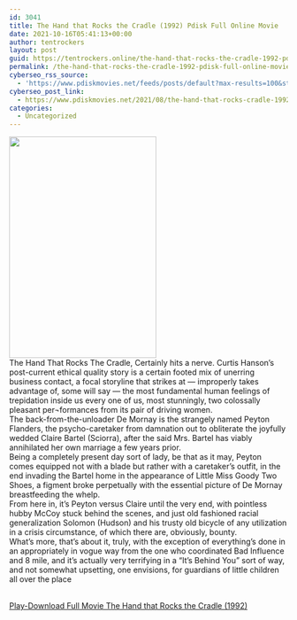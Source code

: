 ```yaml
---
id: 3041
title: The Hand that Rocks the Cradle (1992) Pdisk Full Online Movie
date: 2021-10-16T05:41:13+00:00
author: tentrockers
layout: post
guid: https://tentrockers.online/the-hand-that-rocks-the-cradle-1992-pdisk-full-online-movie/
permalink: /the-hand-that-rocks-the-cradle-1992-pdisk-full-online-movie/
cyberseo_rss_source:
  - 'https://www.pdiskmovies.net/feeds/posts/default?max-results=100&start-index=801'
cyberseo_post_link:
  - https://www.pdiskmovies.net/2021/08/the-hand-that-rocks-cradle-1992-pdisk.html
categories:
  - Uncategorized
---
```

<div class="separator">
  <a href="https://1.bp.blogspot.com/-lySO9rb67jg/YSNqxLOzFQI/AAAAAAAAaqc/Rtg-kHI80VAvQufjXZS7FrQaIVbK8VA1wCLcBGAsYHQ/s507/The%2BHand%2Bthat%2BRocks%2Bthe%2BCradle%2B%25281992%2529%2BPdisk%2BFull%2BOnline%2BMovie.jpg" imageanchor="1"><img loading="lazy" border="0" data-original-height="507" data-original-width="338" height="400" src="https://1.bp.blogspot.com/-lySO9rb67jg/YSNqxLOzFQI/AAAAAAAAaqc/Rtg-kHI80VAvQufjXZS7FrQaIVbK8VA1wCLcBGAsYHQ/w266-h400/The%2BHand%2Bthat%2BRocks%2Bthe%2BCradle%2B%25281992%2529%2BPdisk%2BFull%2BOnline%2BMovie.jpg" width="266" /></a>
</div>



<div>
  <div>
    <span>The Hand That Rocks The Cradle, Certainly hits a nerve. Curtis Hanson&#8217;s post-current ethical quality story is a certain footed mix of unerring business contact, a focal storyline that strikes at — improperly takes advantage of, some will say — the most fundamental human feelings of trepidation inside us every one of us, most stunningly, two colossally pleasant per¬formances from its pair of driving women.&nbsp;</span>
  </div>
  
  <div>
    <span>The back-from-the-unloader De Mornay is the strangely named Peyton Flanders, the psycho-caretaker from damnation out to obliterate the joyfully wedded Claire Bartel (Sciorra), after the said Mrs. Bartel has viably annihilated her own marriage a few years prior.&nbsp;</span>
  </div>
  
  <div>
    <span>Being a completely present day sort of lady, be that as it may, Peyton comes equipped not with a blade but rather with a caretaker&#8217;s outfit, in the end invading the Bartel home in the appearance of Little Miss Goody Two Shoes, a figment broke perpetually with the essential picture of De Mornay breastfeeding the whelp.&nbsp;</span>
  </div>
  
  <div>
    <span>From here in, it&#8217;s Peyton versus Claire until the very end, with pointless hubby McCoy stuck behind the scenes, and just old fashioned racial generalization Solomon (Hudson) and his trusty old bicycle of any utilization in a crisis circumstance, of which there are, obviously, bounty.&nbsp;</span>
  </div>
  
  <div>
    <span>What&#8217;s more, that&#8217;s about it, truly, with the exception of everything&#8217;s done in an appropriately in vogue way from the one who coordinated Bad Influence and 8 mile, and it&#8217;s actually very terrifying in a &#8220;It&#8217;s Behind You&#8221; sort of way, and not somewhat upsetting, one envisions, for guardians of little children all over the place</span>
  </div>
</div>

  
<a href="https://kofilink.com/1/bnYyamQxMDA0cW84?dn=1" target="popup" onclick="window.open('https://kofilink.com/1/bnYyamQxMDA0cW84?dn=1','popup','width=600,height=600'); return false;" rel="noopener"><br /> Play-Download Full Movie The Hand that Rocks the Cradle (1992)<br /> </a>